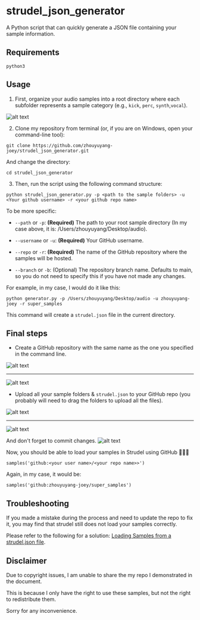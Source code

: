 # strudel_json_generator
A Python script that can quickly generate a JSON file containing your sample information.

## Requirements
```python3```

## Usage
1. First, organize your audio samples into a root directory where each subfolder represents a sample category (e.g., `kick`, `perc`, `synth`,`vocal`). 


![alt text](media/image-0.png)

2. Clone my repository from terminal (or, if you are on Windows, open your command-line tool):
```
git clone https://github.com/zhouyuyang-joey/strudel_json_generator.git
```
And change the directory:

```
cd strudel_json_generator
```


3. Then, run the script using the following command structure:


```
python strudel_json_generator.py -p <path to the sample folders> -u <Your github username> -r <your github repo name>
```

To be more specific:

- `--path` or `-p`: **(Required)** The path to your root sample directory (In my case above, it is: /Users/zhouyuyang/Desktop/audio).

- `--username` or `-u`: **(Required)** Your GitHub username.

- `--repo` or `-r`: **(Required)** The name of the GitHub repository where the samples will be hosted.

- `--branch` or `-b`: (Optional) The repository branch name. Defaults to main, so you do not need to specify this if you have not made any changes.


For example, in my case, I would do it like this:
```
python generator.py -p /Users/zhouyuyang/Desktop/audio -u zhouyuyang-joey -r super_samples
```

This command will create a `strudel.json` file in the current directory.

## Final steps
- Create a GitHub repository with the same name as the one you specified in the command line.

![alt text](media/image-1.png)
* * *
![alt text](media/image-2.png)


- Upload all your sample folders & `strudel.json` to your GitHub repo (you probably will need to drag the folders to upload all the files).

![alt text](media/image-3.png)
* * *
![alt text](media/image-4.png)

And don't forget to commit changes.
![alt text](media/image-5.png)


Now, you should be able to load your samples in Strudel using GitHub 🎉🎉🎉

```
samples('github:<your user name>/<your repo name>>')
```
Again, in my case, it would be:
```
samples('github:zhouyuyang-joey/super_samples')
```
## Troubleshooting
If you made a mistake during the process and need to update the repo to fix it, you may find that strudel still does not load your samples correctly. 

Please refer to the following for a solution: [Loading Samples from a strudel.json file](https://strudel.cc/learn/samples/#loading-samples-from-a-strudeljson-file).

## Disclaimer
Due to copyright issues, I am unable to share the my repo I demonstrated in the document. 

This is because I only have the right to use these samples, but not the right to redistribute them. 

Sorry for any inconvenience.